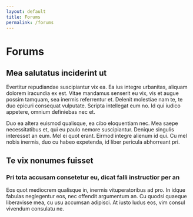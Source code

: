 ```yaml
---
layout: default
title: Forums
permalink: /forums
---
```


# Forums

## Mea salutatus inciderint ut
Evertitur repudiandae suscipiantur vix ea. Ea ius integre urbanitas, aliquam dolorem iracundia ex est. Vitae mandamus senserit eu vix, vis et augue possim tamquam, sea inermis referrentur et. Delenit molestiae nam te, te duo epicuri consequat vulputate. Scripta intellegat eum no. Id qui iudico appetere, omnium definiebas nec et.

Duo ea altera euismod qualisque, ea cibo eloquentiam nec. Mea saepe necessitatibus et, qui eu paulo nemore suscipiantur. Denique singulis interesset an eum. Mel ei quot erant. Eirmod integre alienum id qui. Cu mel nobis inermis, duo cu habeo expetenda, id liber pericula abhorreant pri.

## Te vix nonumes fuisset
### Pri tota accusam consetetur eu, dicat falli instructior per an
Eos quot mediocrem qualisque in, inermis vituperatoribus ad pro. In idque fabulas neglegentur eos, nec offendit argumentum an. Cu quodsi quaeque liberavisse mea, cu usu accumsan adipisci. At iusto ludus eos, vim consul vivendum consulatu ne.